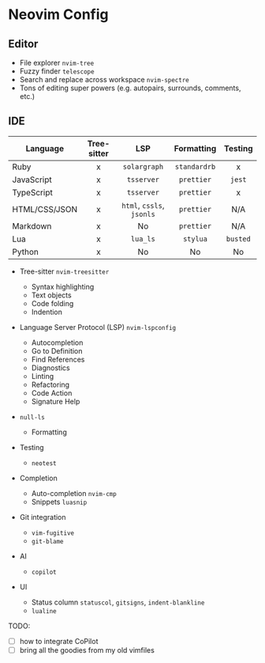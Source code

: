 # Neovim Config

## Editor

- File explorer `nvim-tree`
- Fuzzy finder `telescope`
- Search and replace across workspace `nvim-spectre`
- Tons of editing super powers (e.g. autopairs, surrounds, comments, etc.)

## IDE

| Language      | Tree-sitter |            LSP            |  Formatting  | Testing  |
| ------------- | :---------: | :-----------------------: | :----------: | :------: |
| Ruby          |      x      |       `solargraph`        | `standardrb` |    x     |
| JavaScript    |      x      |        `tsserver`         |  `prettier`  |  `jest`  |
| TypeScript    |      x      |        `tsserver`         |  `prettier`  |    x     |
| HTML/CSS/JSON |      x      | `html`, `cssls`, `jsonls` |  `prettier`  |   N/A    |
| Markdown      |      x      |            No             |  `prettier`  |   N/A    |
| Lua           |      x      |         `lua_ls`          |   `stylua`   | `busted` |
| Python        |      x      |            No             |      No      |    No    |

- Tree-sitter `nvim-treesitter`

  - Syntax highlighting
  - Text objects
  - Code folding
  - Indention

- Language Server Protocol (LSP) `nvim-lspconfig`

  - Autocompletion
  - Go to Definition
  - Find References
  - Diagnostics
  - Linting
  - Refactoring
  - Code Action
  - Signature Help

- `null-ls`

  - Formatting

- Testing
	- `neotest`

- Completion

  - Auto-completion `nvim-cmp`
  - Snippets `luasnip`

- Git integration
	- `vim-fugitive`
	- `git-blame`

- AI
	- `copilot`

- UI
  - Status column `statuscol`, `gitsigns`, `indent-blankline`
  - `lualine`

TODO:
- [ ] how to integrate CoPilot
- [ ] bring all the goodies from my old vimfiles
